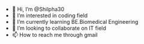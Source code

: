 
- 👋 Hi, I’m @Shilpha30
- 👀 I’m interested in coding field
- 🌱 I’m currently learning BE.Biomedical Engineering
- 💞️ I’m looking to collaborate on IT field
- 📫 How to reach me through gmail

<!---
Shilpha30/Shilpha30 is a ✨ special ✨ repository because its `README.md` (this file) appears on your GitHub profile.
You can click the Preview link to take a look at your changes.
--->
